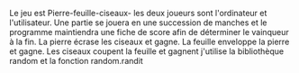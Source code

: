 Le jeu est Pierre-feuille-ciseaux- les deux joueurs sont l'ordinateur et l'utilisateur. Une partie se jouera en une succession de manches et le programme maintiendra une fiche de score afin de déterminer le vainqueur à la fin.
La pierre écrase les ciseaux et gagne.
La feuille enveloppe la pierre et gagne.
Les ciseaux coupent la feuille et gagnent
j'utilise la bibliothèque random et la fonction random.randit
